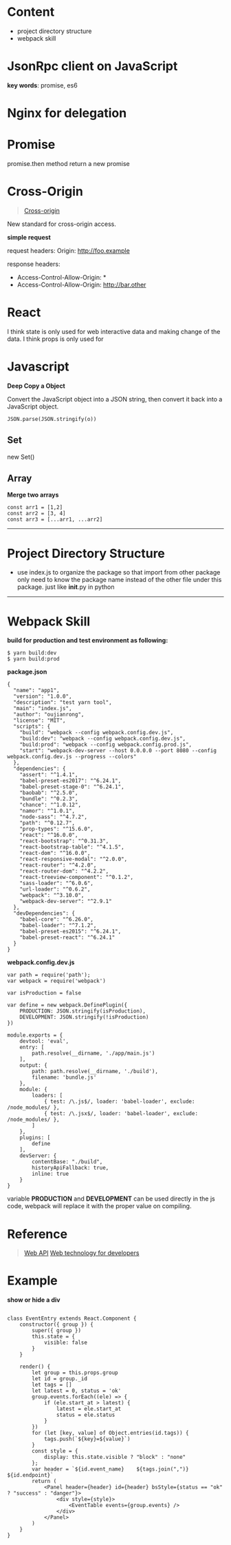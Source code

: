 # Content

- project directory structure
- webpack skill 


# JsonRpc client on JavaScript

**key words**: promise, es6




# Nginx for delegation

# Promise

promise.then method return a new promise

# Cross-Origin

> [Cross-origin](https://developer.mozilla.org/en-US/docs/Web/HTTP/Access_control_CORS)

New standard for cross-origin access.

**simple request**

request headers: Origin: http://foo.example

response headers:
- Access-Control-Allow-Origin: *
- Access-Control-Allow-Origin: http://bar.other


# React

I think state is only used for web interactive data and making change of the data.
I think props is only used for 


# Javascript

**Deep Copy a Object**

Convert the JavaScript object into a JSON string, then convert it back into a JavaScript object.
```
JSON.parse(JSON.stringify(o))
```

## Set

new Set(<Iterable>)

## Array

**Merge two arrays**
```
const arr1 = [1,2]
const arr2 = [3, 4]
const arr3 = [...arr1, ...arr2]
```

---

# Project Directory Structure

- use index.js to organize the package so that import from other package only need to know the package name
instead of the other file under this package. just like __init__.py in python


---

# Webpack Skill 

**build for production and test environment as following:**
```
$ yarn build:dev
$ yarn build:prod
```

**package.json**
```
{
  "name": "app1",
  "version": "1.0.0",
  "description": "test yarn tool",
  "main": "index.js",
  "author": "oujianrong",
  "license": "MIT",
  "scripts": {
    "build": "webpack --config webpack.config.dev.js",
    "build:dev": "webpack --config webpack.config.dev.js",
    "build:prod": "webpack --config webpack.config.prod.js",
    "start": "webpack-dev-server --host 0.0.0.0 --port 8080 --config webpack.config.dev.js --progress --colors"
  },
  "dependencies": {
    "assert": "^1.4.1",
    "babel-preset-es2017": "^6.24.1",
    "babel-preset-stage-0": "^6.24.1",
    "baobab": "^2.5.0",
    "bundle": "^0.2.3",
    "chance": "^1.0.12",
    "namor": "^1.0.1",
    "node-sass": "^4.7.2",
    "path": "^0.12.7",
    "prop-types": "^15.6.0",
    "react": "^16.0.0",
    "react-bootstrap": "^0.31.3",
    "react-bootstrap-table": "^4.1.5",
    "react-dom": "^16.0.0",
    "react-responsive-modal": "^2.0.0",
    "react-router": "^4.2.0",
    "react-router-dom": "^4.2.2",
    "react-treeview-component": "^0.1.2",
    "sass-loader": "^6.0.6",
    "url-loader": "^0.6.2",
    "webpack": "^3.10.0",
    "webpack-dev-server": "^2.9.1"
  },
  "devDependencies": {
    "babel-core": "^6.26.0",
    "babel-loader": "^7.1.2",
    "babel-preset-es2015": "^6.24.1",
    "babel-preset-react": "^6.24.1"
  }
}
```

**webpack.config.dev.js**
```
var path = require('path');
var webpack = require('webpack')

var isProduction = false

var define = new webpack.DefinePlugin({
    PRODUCTION: JSON.stringify(isProduction),
    DEVELOPMENT: JSON.stringify(!isProduction)
})

module.exports = {
    devtool: 'eval',
    entry: [
        path.resolve(__dirname, './app/main.js')
    ],
    output: {
        path: path.resolve(__dirname, './build'),
        filename: 'bundle.js'
    },
    module: {
        loaders: [
            { test: /\.js$/, loader: 'babel-loader', exclude: /node_modules/ },
            { test: /\.jsx$/, loader: 'babel-loader', exclude: /node_modules/ },
        ]
    },
    plugins: [
        define
    ],
    devServer: {
        contentBase: "./build",
        historyApiFallback: true,
        inline: true
    }
}
```

variable **PRODUCTION** and **DEVELOPMENT** can be used directly in the js code, webpack will
replace it with the proper value on compiling.


# Reference

> [Web API](https://developer.mozilla.org/en-US/docs/Web/API)
> [Web technology for developers](https://developer.mozilla.org/en-US/docs/Web)





# Example


**show or hide a div**
```

class EventEntry extends React.Component {
    constructor({ group }) {
        super({ group })
        this.state = {
            visible: false
        }
    }

    render() {
        let group = this.props.group
        let id = group._id
        let tags = []
        let latest = 0, status = 'ok'
        group.events.forEach((ele) => {
            if (ele.start_at > latest) {
                latest = ele.start_at
                status = ele.status
            }
        })
        for (let [key, value] of Object.entries(id.tags)) {
            tags.push(`${key}=${value}`)
        }
        const style = {
            display: this.state.visible ? "block" : "none"
        };
        var header = `${id.event_name}    ${tags.join(",")}    ${id.endpoint}`
        return (
            <Panel header={header} id={header} bsStyle={status == "ok" ? "success" : "danger"}>
                <div style={style}>
                    <EventTable events={group.events} />
                </div>
            </Panel>
        )
    }
}
```

